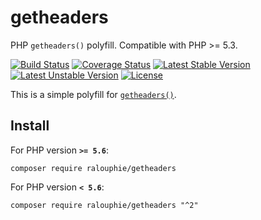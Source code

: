 getheaders
=============

PHP `getheaders()` polyfill. Compatible with PHP >= 5.3.

[![Build Status](https://travis-ci.org/ralouphie/getheaders.svg?branch=master)](https://travis-ci.org/ralouphie/getheaders)
[![Coverage Status](https://coveralls.io/repos/ralouphie/getheaders/badge.png?branch=master)](https://coveralls.io/r/ralouphie/getheaders?branch=master)
[![Latest Stable Version](https://poser.pugx.org/ralouphie/getheaders/v/stable.png)](https://packagist.org/packages/ralouphie/getheaders)
[![Latest Unstable Version](https://poser.pugx.org/ralouphie/getheaders/v/unstable.png)](https://packagist.org/packages/ralouphie/getheaders)
[![License](https://poser.pugx.org/ralouphie/getheaders/license.png)](https://packagist.org/packages/ralouphie/getheaders)


This is a simple polyfill for [`getheaders()`](http://www.php.net/manual/en/function.getheaders.php).

## Install

For PHP version **`>= 5.6`**:

```
composer require ralouphie/getheaders
```

For PHP version **`< 5.6`**:

```
composer require ralouphie/getheaders "^2"
```
